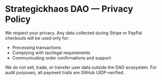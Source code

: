 # Strategickhaos DAO — Privacy Policy

We respect your privacy. Any data collected during Stripe or PayPal checkouts will be used only for:
- Processing transactions
- Complying with tax/legal requirements
- Communicating order confirmations and support

We do not sell, trade, or transfer user data outside the DAO ecosystem.
For audit purposes, all payment trails are GitHub UIDP-verified.
